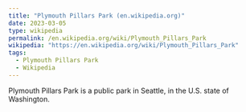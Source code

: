 ```yaml
---
title: "Plymouth Pillars Park (en.wikipedia.org)"
date: 2023-03-05
type: wikipedia
permalink: /en.wikipedia.org/wiki/Plymouth_Pillars_Park
wikipedia: "https://en.wikipedia.org/wiki/Plymouth_Pillars_Park"
tags:
  - Plymouth Pillars Park
  - Wikipedia
---
```

Plymouth Pillars Park is a public park in Seattle, in the U.S. state of Washington.